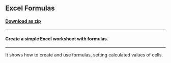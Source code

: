 ## Excel Formulas
#### [Download as zip](https://minhaskamal.github.io/DownGit/#/home?url=https://github.com/GrapeCity/ComponentOne-WinForms-Samples/tree/master/NetFramework\Excel\CS\ExcelFormulas)
____
#### Create a simple Excel worksheet with formulas.
____
It shows how to create and use formulas, setting calculated values of cells. 